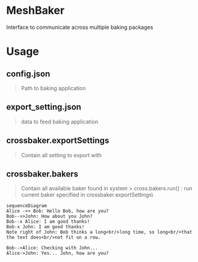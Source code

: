 # MeshBaker
Interface to communicate across multiple baking packages

# Usage

## config.json
> Path to baking application

## export_setting.json
> data to feed baking application

## crossbaker.exportSettings
> Contain all setting to export with

## crossbaker.bakers
> Contain all available baker found in system
    > cross.bakers.run() : run current baker specified in crossbaker.exportSettings\

```mermaid
sequenceDiagram
Alice ->> Bob: Hello Bob, how are you?
Bob-->>John: How about you John?
Bob--x Alice: I am good thanks!
Bob-x John: I am good thanks!
Note right of John: Bob thinks a long<br/>long time, so long<br/>that the text does<br/>not fit on a row.

Bob-->Alice: Checking with John...
Alice->John: Yes... John, how are you?
```